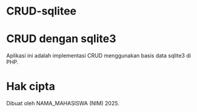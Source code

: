 # CRUD-sqlitee
# CRUD dengan sqlite3

Aplikasi ini adalah implementasi CRUD menggunakan basis data sqlite3 di PHP.

# Hak cipta

Dibuat oleh NAMA_MAHASISWA (NIM) 2025.


